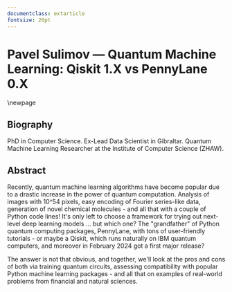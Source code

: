```yaml
---
documentclass: extarticle
fontsize: 20pt
---
```


# Pavel Sulimov — Quantum Machine Learning: Qiskit 1.X vs PennyLane 0.X

\newpage

## Biography

PhD in Computer Science. Ex-Lead Data Scientist in Gibraltar. Quantum Machine Learning Researcher at the Institute of Computer Science (ZHAW).

## Abstract

Recently, quantum machine learning algorithms have become popular due to a drastic increase in the power of quantum computation. Analysis of images with 10^54 pixels, easy encoding of Fourier series-like data, generation of novel chemical molecules - and all that with a couple of Python code lines! It's only left to choose a framework for trying out next-level deep learning models ... but which one? The "grandfather" of Python quantum computing packages, PennyLane, with tons of user-friendly tutorials - or maybe a Qiskit, which runs naturally on IBM quantum computers, and moreover in February 2024 got a first major release? 

The answer is not that obvious, and together, we'll look at the pros and cons of both via training quantum circuits, assessing compatibility with popular Python machine learning packages - and all that on examples of real-world problems from financial and natural sciences.
